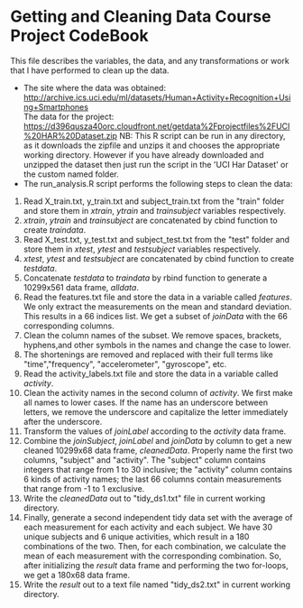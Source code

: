 Getting and Cleaning Data Course Project CodeBook
=================================================
This file describes the variables, the data, and any transformations or work that I have performed to clean up the data.  
* The site where the data was obtained:  
http://archive.ics.uci.edu/ml/datasets/Human+Activity+Recognition+Using+Smartphones      
The data for the project:  
https://d396qusza40orc.cloudfront.net/getdata%2Fprojectfiles%2FUCI%20HAR%20Dataset.zip
NB: This R script can be run in any directory, as it downloads the zipfile and unzips it and chooses the appropriate working directory. However if you have already downloaded and unzipped the dataset then just run the script in the 'UCI Har Dataset' or the custom named folder.
* The run_analysis.R script performs the following steps to clean the data:   
 1. Read X_train.txt, y_train.txt and subject_train.txt from the "train" folder and store them in *xtrain*, *ytrain* and *trainsubject* variables respectively.
 2. *xtrain*, *ytrain* and *trainsubject* are concatenated by cbind function to create *traindata*.     
 3. Read X_test.txt, y_test.txt and subject_test.txt from the "test" folder and store them in *xtest*, *ytest* and *testsubject* variables respectively.  
 4. *xtest*, *ytest* and *testsubject* are concatenated by cbind function to create *testdata*.
 5.  Concatenate *testdata* to *traindata* by rbind function to generate a 10299x561 data frame, *alldata*.  
 6. Read the features.txt file and store the data in a variable called *features*. We only extract the measurements on the mean and standard deviation. This results in a 66 indices list. We get a subset of *joinData* with the 66 corresponding columns.  
 7. Clean the column names of the subset. We remove spaces, brackets, hyphens,and other symbols in the names and change the case to lower.
 8. The shortenings are removed and replaced with their full terms like "time","frequency", "accelerometer", "gyroscope", etc.   
 9. Read the activity_labels.txt file and store the data in a variable called *activity*.  
 10. Clean the activity names in the second column of *activity*. We first make all names to lower cases. If the name has an underscore between letters, we remove the underscore and capitalize the letter immediately after the underscore.  
 11. Transform the values of *joinLabel* according to the *activity* data frame.  
 12. Combine the *joinSubject*, *joinLabel* and *joinData* by column to get a new cleaned 10299x68 data frame, *cleanedData*. Properly name the first two columns, "subject" and "activity". The "subject" column contains integers that range from 1 to 30 inclusive; the "activity" column contains 6 kinds of activity names; the last 66 columns contain measurements that range from -1 to 1 exclusive.  
 13. Write the *cleanedData* out to "tidy_ds1.txt" file in current working directory.  
 14. Finally, generate a second independent tidy data set with the average of each measurement for each activity and each subject. We have 30 unique subjects and 6 unique activities, which result in a 180 combinations of the two. Then, for each combination, we calculate the mean of each measurement with the corresponding combination. So, after initializing the *result* data frame and performing the two for-loops, we get a 180x68 data frame.
 15. Write the *result* out to a text file named "tidy_ds2.txt" in current working directory. 
